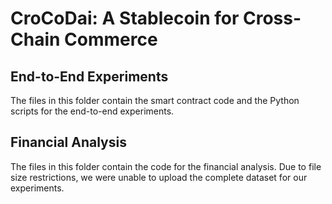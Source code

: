 # CroCoDai: A Stablecoin for Cross-Chain Commerce

## End-to-End Experiments

The files in this folder contain the smart contract code and the Python scripts for the end-to-end experiments.

## Financial Analysis

The files in this folder contain the code for the financial analysis. Due to file size restrictions, we were unable to upload the complete dataset for our experiments.

